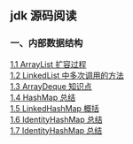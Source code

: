 ## jdk 源码阅读

### 一、内部数据结构

[1.1 ArrayList 扩容过程](notes/data-structure/ArrayList.md)<br>
[1.2 LinkedList 中多次调用的方法](notes/data-structure/LinkedList.md)<br>
[1.3 ArrayDeque 知识点](notes/data-structure/ArrayDeque.md)<br>
[1.4 HashMap 总结](notes/data-structure/HashMap.md)<br>
[1.5 LinkedHashMap 概括](notes/data-structure/LinkedHashMap.md)<br>
[1.6 IdentityHashMap 总结](notes/data-structure/IdentityHashMap.md)<br>
[1.7 IdentityHashMap 总结](notes/data-structure/HashSet-LinkedHashSet.md)<br>